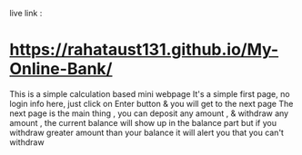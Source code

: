 live link : 
# https://rahataust131.github.io/My-Online-Bank/
This is a simple calculation based mini webpage
It's a simple first page, no login info here, just click on Enter button & you will get to the next page
The next page is the main thing , 
you can deposit any amount , & withdraw any amount , 
the current balance will show up in the balance part
but if you withdraw greater amount than your balance it will alert you that you can't withdraw 
